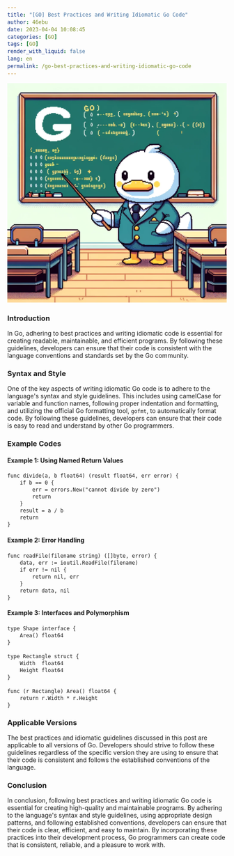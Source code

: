 ```yaml
---
title: "[GO] Best Practices and Writing Idiomatic Go Code"
author: 46ebu
date: 2023-04-04 10:08:45 
categories: [GO]
tags: [GO]
render_with_liquid: false
lang: en
permalink: /go-best-practices-and-writing-idiomatic-go-code
---
```


![Intro](/assets/img/post/go.png)
### Introduction
In Go, adhering to best practices and writing idiomatic code is essential for creating readable, maintainable, and efficient programs. By following these guidelines, developers can ensure that their code is consistent with the language conventions and standards set by the Go community.

### Syntax and Style
One of the key aspects of writing idiomatic Go code is to adhere to the language's syntax and style guidelines. This includes using camelCase for variable and function names, following proper indentation and formatting, and utilizing the official Go formatting tool, `gofmt`, to automatically format code. By following these guidelines, developers can ensure that their code is easy to read and understand by other Go programmers.

### Example Codes
#### Example 1: Using Named Return Values
```
func divide(a, b float64) (result float64, err error) {
	if b == 0 {
		err = errors.New("cannot divide by zero")
		return
	}
	result = a / b
	return
}
```
#### Example 2: Error Handling
```
func readFile(filename string) ([]byte, error) {
	data, err := ioutil.ReadFile(filename)
	if err != nil {
		return nil, err
	}
	return data, nil
}
```
#### Example 3: Interfaces and Polymorphism
```
type Shape interface {
	Area() float64
}

type Rectangle struct {
	Width  float64
	Height float64
}

func (r Rectangle) Area() float64 {
	return r.Width * r.Height
}
```

### Applicable Versions
The best practices and idiomatic guidelines discussed in this post are applicable to all versions of Go. Developers should strive to follow these guidelines regardless of the specific version they are using to ensure that their code is consistent and follows the established conventions of the language.

### Conclusion
In conclusion, following best practices and writing idiomatic Go code is essential for creating high-quality and maintainable programs. By adhering to the language's syntax and style guidelines, using appropriate design patterns, and following established conventions, developers can ensure that their code is clear, efficient, and easy to maintain. By incorporating these practices into their development process, Go programmers can create code that is consistent, reliable, and a pleasure to work with.